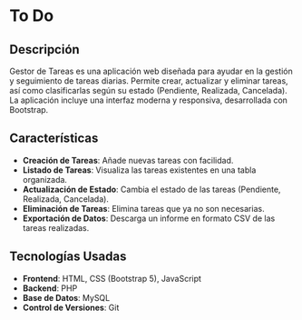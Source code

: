 # To Do

## Descripción

Gestor de Tareas es una aplicación web diseñada para ayudar en la gestión y seguimiento de tareas diarias. Permite crear, actualizar y eliminar tareas, así como clasificarlas según su estado (Pendiente, Realizada, Cancelada). La aplicación incluye una interfaz moderna y responsiva, desarrollada con Bootstrap.

## Características

- **Creación de Tareas**: Añade nuevas tareas con facilidad.
- **Listado de Tareas**: Visualiza las tareas existentes en una tabla organizada.
- **Actualización de Estado**: Cambia el estado de las tareas (Pendiente, Realizada, Cancelada).
- **Eliminación de Tareas**: Elimina tareas que ya no son necesarias.
- **Exportación de Datos**: Descarga un informe en formato CSV de las tareas realizadas.

## Tecnologías Usadas

- **Frontend**: HTML, CSS (Bootstrap 5), JavaScript
- **Backend**: PHP
- **Base de Datos**: MySQL
- **Control de Versiones**: Git
